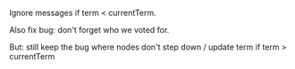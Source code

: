 Ignore messages if term < currentTerm.

Also fix bug: don't forget who we voted for.

But: still keep the bug where nodes don't step down / update term
if term > currentTerm
